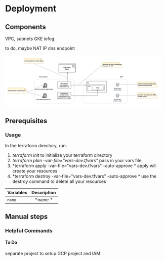 # Deployment


## Components
VPC, subnets
GKE
iofog

to do, maybe
NAT
IP
dns endpoint



![components](docs/components.png)

## Prerequisites


### Usage

In the terraform directory, run:

1. *terraform init* to initialize your terraform directory
2. *terraform plan -var-file="vars-dev.tfvars"* pass in your vars file
3. *terraform apply -var-file="vars-dev.tfvars" -auto-approve * apply will create your resources
4. *terraform destroy -var-file="vars-dev.tfvars" -auto-approve * use the destroy command to delete all your resources

| Variables              | Description                                          |
| -----------------------|:----------------------------------------------------:|
| `name`                 | *name *                                              |


## Manual steps



### Helpful Commands


#### To Do
separate project to setup GCP project and IAM
